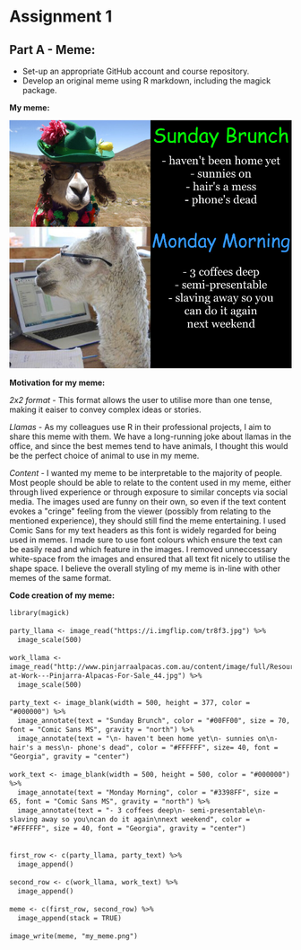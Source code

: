 # Assignment 1 

## Part A - Meme:
- Set-up an appropriate GitHub account and course repository.
- Develop an original meme using R markdown, including the magick package.

**My meme:**

![](my_meme.png)

**Motivation for my meme:**

*2x2 format* - This format allows the user to utilise more than one tense, making it eaiser to convey complex ideas or stories.

*Llamas* - As my colleagues use R in their professional projects, I aim to share this meme with them. We have a long-running joke about llamas in the office, and since the best memes tend to have animals, I thought this would be the perfect choice of animal to use in my meme.

*Content* - I wanted my meme to be interpretable to the majority of people. Most people should be able to relate to the content used in my meme, either through lived experience or through exposure to similar concepts via social media. The images used are funny on their own, so even if the text content evokes a "cringe" feeling from the viewer (possibly from relating to the mentioned experience), they should still find the meme entertaining. I used Comic Sans for my text headers as this font is widely regarded for being used in memes. I made sure to use font colours which ensure the text can be easily read and which feature in the images. I removed unneccessary white-space from the images and ensured that all text fit nicely to utilise the shape space. I believe the overall styling of my meme is in-line with other memes of the same format. 

**Code creation of my meme:**
```{r}
library(magick)

party_llama <- image_read("https://i.imgflip.com/tr8f3.jpg") %>%
  image_scale(500)

work_llama <- image_read("http://www.pinjarraalpacas.com.au/content/image/full/Resources_Alpaca-at-Work---Pinjarra-Alpacas-For-Sale_44.jpg") %>%
  image_scale(500)

party_text <- image_blank(width = 500, height = 377, color = "#000000") %>%
  image_annotate(text = "Sunday Brunch", color = "#00FF00", size = 70, font = "Comic Sans MS", gravity = "north") %>%
  image_annotate(text = "\n- haven't been home yet\n- sunnies on\n- hair's a mess\n- phone's dead", color = "#FFFFFF", size= 40, font = "Georgia", gravity = "center") 

work_text <- image_blank(width = 500, height = 500, color = "#000000") %>%
  image_annotate(text = "Monday Morning", color = "#3398FF", size = 65, font = "Comic Sans MS", gravity = "north") %>%
  image_annotate(text = "- 3 coffees deep\n- semi-presentable\n- slaving away so you\ncan do it again\nnext weekend", color = "#FFFFFF", size = 40, font = "Georgia", gravity = "center")


first_row <- c(party_llama, party_text) %>%
  image_append()

second_row <- c(work_llama, work_text) %>%
  image_append()

meme <- c(first_row, second_row) %>%
  image_append(stack = TRUE)

image_write(meme, "my_meme.png")
```
